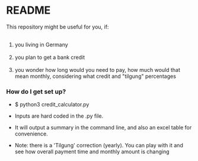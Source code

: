 # README #

This repository might be useful for you, if:

<ol>
  <li>you living in Germany</li>
  <li>you plan to get a bank credit</li>
  <li>you wonder how long would you need to pay, how much would that mean monthly, considering what credit and "tilgung" percentages </li>
</ol> 

### How do I get set up? ###

* $ python3 credit_calculator.py

* Inputs are hard coded in the .py file.
* It will output a summary in the command line, and also an excel table for convenience.
* Note: there is a 'Tilgung' correction (yearly). You can play with it and see how overall payment time and monthly amount is changing
